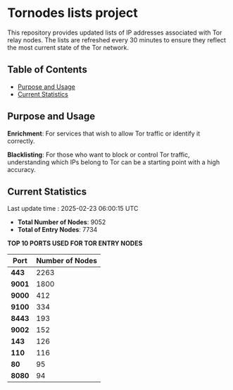 # Tornodes lists project

This repository provides updated lists of IP addresses associated with Tor relay nodes. The lists are refreshed every 30 minutes to ensure they reflect the most current state of the Tor network.

## Table of Contents

- [Purpose and Usage](#purpose-and-usage)
- [Current Statistics](#current-statistics)


## Purpose and Usage

**Enrichment**: For services that wish to allow Tor traffic or identify it correctly.

**Blacklisting**: For those who want to block or control Tor traffic, understanding which IPs belong to Tor can be a starting point with a high accuracy.

## Current Statistics

Last update time : 2025-02-23 06:00:15 UTC

- **Total Number of Nodes**: 9052
- **Total of Entry Nodes**: 7734

**TOP 10 PORTS USED FOR TOR ENTRY NODES**

| **Port** | **Number of Nodes** |
|------|-----------------|
| **443**   | 2263  |
| **9001**   | 1800  |
| **9000**   | 412  |
| **9100**   | 334  |
| **8443**   | 193  |
| **9002**   | 152  |
| **143**   | 126  |
| **110**   | 116  |
| **80**   | 95  |
| **8080**   | 94  |

